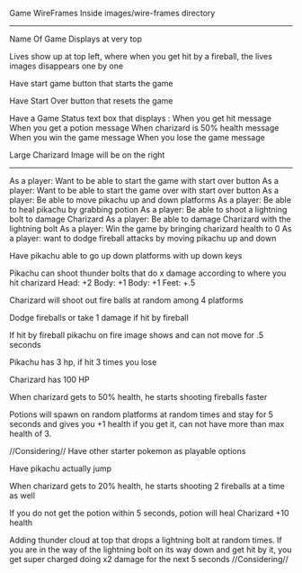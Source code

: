 Game WireFrames
Inside images/wire-frames directory

-------------------------------------------------------------------------------------------

Name Of Game Displays at very top

Lives show up at top left, where when you get hit by a fireball, the lives images 
disappears one by one

Have start game button that starts the game

Have Start Over button that resets the game

Have a Game Status text box that displays :
    When you get hit message
    When you get a potion message
    When charizard is 50% health message
    When you win the game message
    When you lose the game message

Large Charizard Image will be on the right

-------------------------------------------------------------------------------------------
As a player: Want to be able to start the game with start over button
As a player: Want to be able to start the game over with start over button
As a player: Be able to move pikachu up and down platforms
As a player: Be able to heal pikachu by grabbing potion
As a player: Be able to shoot a lightning bolt to damage Charizard
As a player: Be able to damage Charizard with the lightning bolt
As a player: Win the game by bringing charizard health to 0
As a player: want to dodge fireball attacks by moving pikachu up and down



Have pikachu able to go up down platforms with up down keys

Pikachu can shoot thunder bolts that do x damage according to where you hit charizard
Head: +2
Body: +1
Body: +1
Feet: +.5

Charizard will shoot out fire balls at random among 4 platforms

Dodge fireballs or take 1 damage if hit by fireball

If hit by fireball pikachu on fire image shows and can not move for .5 seconds

Pikachu has 3 hp, if hit 3 times you lose

Charizard has 100 HP

When charizard gets to 50% health, he starts shooting fireballs faster


Potions will spawn on random platforms at random times and stay for 5 seconds
and gives you +1 health if you get it, can not have more than max health of 3.

//Considering//
Have other starter pokemon as playable options

Have pikachu actually jump

When charizard gets to 20% health, he starts shooting 2 fireballs at a time as well

If you do not get the potion within 5 seconds, potion will heal Charizard +10 health

Adding thunder cloud at top that drops a lightning bolt at random times. If you are in the way of 
the lightning bolt on its way down and get hit by it, you get super charged doing x2 damage for 
the next 5 seconds
//Considering//
